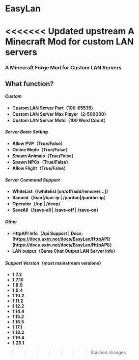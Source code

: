 # EasyLan
<<<<<<< Updated upstream
 A Minecraft Mod for custom LAN servers
=======
###  A Minecraft Forge Mod for Custom LAN Servers

## What function?

#### ***Custom***

- **Custom LAN Server Port（100-65535）**
- **Custom LAN Server Max Player（2-500000）**
- **Custom LAN Server Motd（100 Word Count）**

#### ***Server Basic Setting***

- **Allow PVP（True/False）**
- **Online Mode（True/False）**
- **Spawn Animals（True/False）**
- **Spawn NPCs（True/False）**
- **Allow Flight（True/False）**

#### ***Server Command Support***

- **WhiteList（/whitelist [on/off/add/remove/...]）**
- **Banned（/ban|/ban-ip | /pardon|/pardon-ip）**
- **Operator（/op | /deop）**
- **SaveAll（/save-all | /save-off | /save-on）**

#### ***Other***

- **HttpAPI Info（Api Support | Docs: [https://docs.axtn.net/docs/EasyLan/HttpAPI](https://docs.axtn.net/docs/EasyLan/HttpAPI)）**
- **LAN output（Game Chat Output LAN Server Info）**

#### ***Support Version***（most mainstream versions）

- **1.7.2**
- **1.7.10**
- **1.8.9**
- **1.9.4**
- **1.10.2**
- **1.11.2**
- **1.12.2**
- **1.14.4**
- **1.15.2**
- **1.16.5**
- **1.17.1**
- **1.18.2**
- **1.19.4**
- **1.20.1**

>>>>>>> Stashed changes
